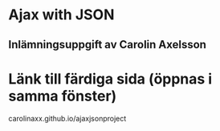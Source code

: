 # Ajax with JSON
## Inlämningsuppgift av Carolin Axelsson

# Länk till färdiga sida (öppnas i samma fönster)
carolinaxx.github.io/ajaxjsonproject
